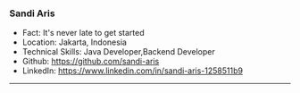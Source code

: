 ### Sandi Aris
- Fact: It's never late to get started
- Location: Jakarta, Indonesia
- Technical Skills: Java Developer,Backend Developer
- Github: https://github.com/sandi-aris
- LinkedIn: https://www.linkedin.com/in/sandi-aris-1258511b9
***
